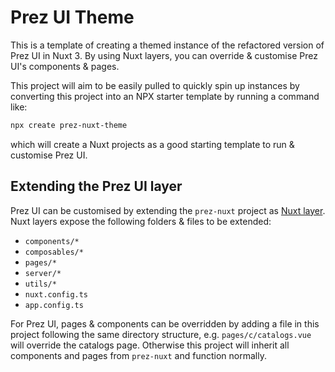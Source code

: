 # Prez UI Theme
This is a template of creating a themed instance of the refactored version of Prez UI in Nuxt 3. By using Nuxt layers, you can override & customise Prez UI's components & pages.

This project will aim to be easily pulled to quickly spin up instances by converting this project into an NPX starter template by running a command like:

```bash
npx create prez-nuxt-theme
```

which will create a Nuxt projects as a good starting template to run & customise Prez UI.

## Extending the Prez UI layer
Prez UI can be customised by extending the `prez-nuxt` project as [Nuxt layer](https://nuxt.com/docs/getting-started/layers). Nuxt layers expose the following folders & files to be extended:

- `components/*`
- `composables/*`
- `pages/*`
- `server/*`
- `utils/*`
- `nuxt.config.ts`
- `app.config.ts`

For Prez UI, pages & components can be overridden by adding a file in this project following the same directory structure, e.g. `pages/c/catalogs.vue` will override the catalogs page. Otherwise this project will inherit all components and pages from `prez-nuxt` and function normally.